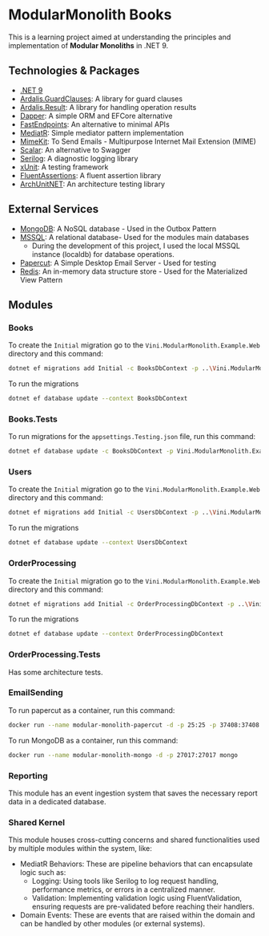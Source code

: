 # ModularMonolith Books
    
This is a learning project aimed at understanding the principles and implementation of **Modular Monoliths** in .NET 9. 

## Technologies & Packages

- [.NET 9](https://learn.microsoft.com/en-us/dotnet/core/whats-new/dotnet-9/overview)
- [Ardalis.GuardClauses](https://github.com/ardalis/GuardClauses): A library for guard clauses
- [Ardalis.Result](https://github.com/ardalis/Result): A library for handling operation results
- [Dapper](https://github.com/DapperLib/Dapper): A simple ORM and EFCore alternative
- [FastEndpoints](https://fast-endpoints.com/): An alternative to minimal APIs
- [MediatR](https://github.com/jbogard/MediatR): Simple mediator pattern implementation
- [MimeKit](https://github.com/jstedfast/MimeKit): To Send Emails - Multipurpose Internet Mail Extension (MIME)
- [Scalar](https://scalar.com/): An alternative to Swagger
- [Serilog](https://serilog.net/): A diagnostic logging library
- [xUnit](https://xunit.net/): A testing framework
- [FluentAssertions](https://fluentassertions.com/): A fluent assertion library
- [ArchUnitNET](https://github.com/TNG/ArchUnitNET): An architecture testing library

## External Services

- [MongoDB](https://www.mongodb.com/): A NoSQL database - Used in the Outbox Pattern
- [MSSQL](https://www.microsoft.com/en-us/sql-server): A relational database- Used for the modules main databases
    - During the development of this project, I used the local MSSQL instance (localdb) for database operations.
- [Papercut](https://www.papercut-smtp.com/): A Simple Desktop Email Server - Used for testing
- [Redis](https://redis.io/): An in-memory data structure store - Used for the Materialized View Pattern

## Modules

### Books

To create the `Initial` migration go to the `Vini.ModularMonolith.Example.Web` directory and this command:

```bash
dotnet ef migrations add Initial -c BooksDbContext -p ..\Vini.ModularMonolith.Example.Books\Vini.ModularMonolith.Example.Books.csproj -s .\Vini.ModularMonolith.Example.Web.csproj -o Data/Migrations
```

To run the migrations

```bash
dotnet ef database update --context BooksDbContext
```

### Books.Tests

To run migrations for the `appsettings.Testing.json` file, run this command:

```bash
dotnet ef database update -c BooksDbContext -p Vini.ModularMonolith.Example.Web/Vini.ModularMonolith.Example.Web.csproj -- --environment Testing
```

### Users

To create the `Initial` migration go to the `Vini.ModularMonolith.Example.Web` directory and this command:

```bash
dotnet ef migrations add Initial -c UsersDbContext -p ..\Vini.ModularMonolith.Example.Users\Vini.ModularMonolith.Example.Users.csproj -s .\Vini.ModularMonolith.Example.Web.csproj -o Data/Migrations
```

To run the migrations

```bash
dotnet ef database update --context UsersDbContext
```

### OrderProcessing

To create the `Initial` migration go to the `Vini.ModularMonolith.Example.Web` directory and this command:

```bash
dotnet ef migrations add Initial -c OrderProcessingDbContext -p ..\Vini.ModularMonolith.Example.OrderProcessing\Vini.ModularMonolith.Example.OrderProcessing.csproj -s .\Vini.ModularMonolith.Example.Web.csproj -o Data/Migrations
```

To run the migrations

```bash
dotnet ef database update --context OrderProcessingDbContext
```

### OrderProcessing.Tests

Has some architecture tests.

### EmailSending

To run papercut as a container, run this command:

```bash
docker run --name modular-monolith-papercut -d -p 25:25 -p 37408:37408 jijiechen/papercut:latest
```

To run MongoDB as a container, run this command:

```bash
docker run --name modular-monolith-mongo -d -p 27017:27017 mongo
```

### Reporting

This module has an event ingestion system that saves the necessary report data in a dedicated database.

### Shared Kernel

This module houses cross-cutting concerns and shared functionalities used by multiple modules within the system, like:
- MediatR Behaviors: These are pipeline behaviors that can encapsulate logic such as:
    - Logging: Using tools like Serilog to log request handling, performance metrics, or errors in a centralized manner.
    - Validation: Implementing validation logic using FluentValidation, ensuring requests are pre-validated before reaching their handlers.
- Domain Events: These are events that are raised within the domain and can be handled by other modules (or external systems).